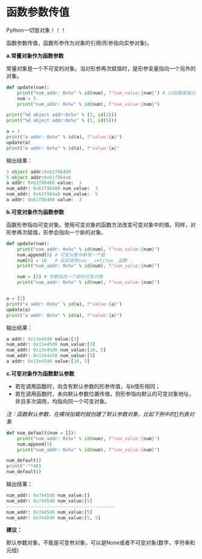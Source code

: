 # 函数参数传值

Python一切皆对象！！！

函数参数传值，函数形参作为对象的引用(形参指向实参对象)。

**a.常量对象作为函数参数**

常量对象是一个不可变的对象。当对形参再次赋值时，是形参变量指向一个另外的对象。

```python
def update(num):
    print("num_addr: 0x%x" % id(num), f"num_value:{num}") # id函数是输出对象地址
    num = 5
    print("num_addr: 0x%x" % id(num), f"num_value:{num}")

print("%d object addr:0x%x" % (3, id(3)))
print("%d object addr:0x%x" % (5, id(5)))

a = 3
print("a addr: 0x%x" % id(a), f"value:{a}")
update(a)
print("a addr: 0x%x" % id(a), f"value:{a}"
```

输出结果：

```python
3 object addr:0x61f96480
5 object addr:0x61f964a0
a addr: 0x61f96480 value:  3
num_addr: 0x61f96480 num_value:  3
num_addr: 0x61f964a0 num_value:  5
a addr: 0x61f96480 value:  3
```

**b.可变对象作为函数参数**

函数形参指向可变对象。使用可变对象的函数方法改变可变对象中的值。同样，对形参再次赋值，形参会指向一个新的对象。

```python
def update(num):
    print("num_addr: 0x%x" % id(num), f"num_value:{num}")
    num.append(5) # 可变对象中新增一个值
    num[0] = 10   # 实际调用num.__setitem__函数
    print("num_addr: 0x%x" % id(num), f"num_value:{num}")

    num = [5] # 参数指向一个新的可变对象
    print("num_addr: 0x%x" % id(num), f"num_value:{num}")


a = [3]
print("a addr: 0x%x" % id(a), f"value:{a}")
update(a)
print("a addr: 0x%x" % id(a), f"value:{a}")
```

输出结果：

```python
a addr: 0x13e45d0 value:[3]
num_addr: 0x13e45d0 num_value:[3]
num_addr: 0x13e45d0 num_value:[10, 5]
num_addr: 0x13e4a58 num_value:[5]
a addr: 0x13e45d0 value:[10, 5]
```

**c.可变对象作为函数默认参数**

* 若在调用函数时，向含有默认参数的形参传值，与b情形相同；
* 若在调用函数时，未向默认参数位置传值，则形参指向默认的可变对象地址，并且多次调用，均指向同一个可变对象。

*注：函数默认参数，在模块加载时就创建了默认参数对象，比如下例中的[]列表对象*

```python
def num_default(num = []):
    print("num_addr: 0x%x" % id(num), f"num_value:{num}")
    num.append(5)
    print("num_addr: 0x%x" % id(num), f"num_value:{num}")

num_default()
print("-"*40)
num_default() 
```

输出结果：

```python
num_addr: 0x7445d0 num_value:[]
num_addr: 0x7445d0 num_value:[5]
----------------------------------------
num_addr: 0x7445d0 num_value:[5]
num_addr: 0x7445d0 num_value:[5, 5]
```

**建议：**

默认参数对象，不能是可变参对象，可以是None或者不可变对象(数字，字符串和元组)
